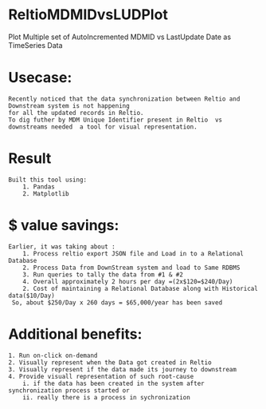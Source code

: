 # ReltioMDMIDvsLUDPlot
 Plot Multiple set of AutoIncremented MDMID vs LastUpdate Date as TimeSeries Data
# Usecase:
    Recently noticed that the data synchronization between Reltio and Downstream system is not happening 
    for all the updated records in Reltio.
    To dig futher by MDM Unique Identifier present in Reltio  vs downstreams needed  a tool for visual representation.
    
# Result
    Built this tool using:
        1. Pandas
        2. Matplotlib
        
# $ value savings:
    Earlier, it was taking about :
        1. Process reltio export JSON file and Load in to a Relational Database
        2. Process Data from DownStream system and load to Same RDBMS
        3. Run queries to tally the data from #1 & #2 
        4. Overall approximately 2 hours per day =(2x$120=$240/Day)
        2. Cost of maintaining a Relational Database along with Historical data($10/Day)
     So, about $250/Day x 260 days = $65,000/year‬ has been saved
# Additional benefits:
    1. Run on-click on-demand
    2. Visually represent when the Data got created in Reltio 
    3. Visually represent if the data made its journey to downstream
    4. Provide visuall representation of such root-cause 
        i. if the data has been created in the system after synchronization process started or
        ii. really there is a process in sychronization
